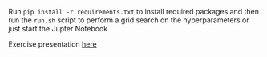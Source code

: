 Run `pip install -r requirements.txt` to install required packages and then run the `run.sh` script to perform a grid search on the hyperparameters or just start the Jupter Notebook 

Exercise presentation [here](https://drive.google.com/open?id=1ZoqQ-QCS_GSGlDdwNJ473LhsEbYUjxwDlbmUNTTcC9E)
